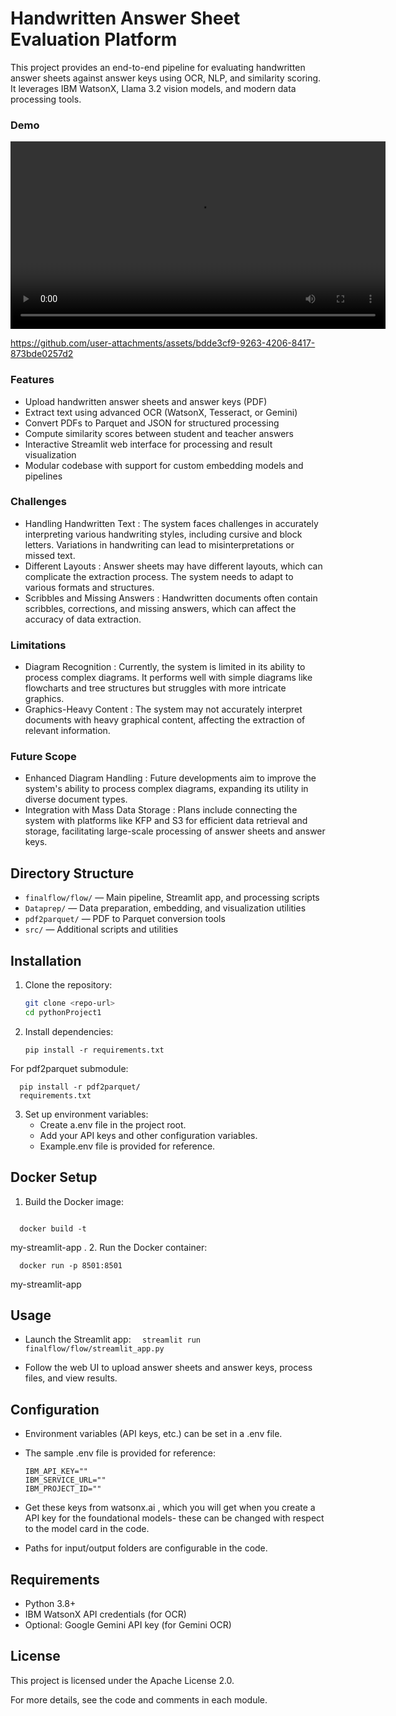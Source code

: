 # Handwritten Answer Sheet Evaluation Platform

This project provides an end-to-end pipeline for evaluating handwritten answer sheets against answer keys using OCR, NLP, and similarity scoring. It leverages IBM WatsonX, Llama 3.2 vision models, and modern data processing tools.
### Demo

<video width="600" controls>
  <source src="media/Untitled (1).mov" type="video/mp4">
  Your browser does not support the video tag.
</video>

https://github.com/user-attachments/assets/bdde3cf9-9263-4206-8417-873bde0257d2


### Features
- Upload handwritten answer sheets and answer keys (PDF)
- Extract text using advanced OCR (WatsonX, Tesseract, or Gemini)
- Convert PDFs to Parquet and JSON for structured processing
- Compute similarity scores between student and teacher answers
- Interactive Streamlit web interface for processing and result visualization
- Modular codebase with support for custom embedding models and pipelines
### Challenges
- Handling Handwritten Text : The system faces challenges in accurately interpreting various handwriting styles, including cursive and block letters. Variations in handwriting can lead to misinterpretations or missed text.
- Different Layouts : Answer sheets may have different layouts, which can complicate the extraction process. The system needs to adapt to various formats and structures.
- Scribbles and Missing Answers : Handwritten documents often contain scribbles, corrections, and missing answers, which can affect the accuracy of data extraction.
### Limitations
- Diagram Recognition : Currently, the system is limited in its ability to process complex diagrams. It performs well with simple diagrams like flowcharts and tree structures but struggles with more intricate graphics.
- Graphics-Heavy Content : The system may not accurately interpret documents with heavy graphical content, affecting the extraction of relevant information.
### Future Scope
- Enhanced Diagram Handling : Future developments aim to improve the system's ability to process complex diagrams, expanding its utility in diverse document types.
- Integration with Mass Data Storage : Plans include connecting the system with platforms like KFP and S3 for efficient data retrieval and storage, facilitating large-scale processing of answer sheets and answer keys.
## Directory Structure
- `finalflow/flow/` — Main pipeline, Streamlit app, and processing scripts
- `Dataprep/` — Data preparation, embedding, and visualization utilities
- `pdf2parquet/` — PDF to Parquet conversion tools
- `src/` — Additional scripts and utilities

## Installation
1. Clone the repository:
   ```bash
   git clone <repo-url>
   cd pythonProject1
   ```
2. Install dependencies:
 
   

   ```
   pip install -r requirements.txt
      ```
 For pdf2parquet submodule:
 ```
   pip install -r pdf2parquet/   
   requirements.txt
   ```
3. Set up environment variables:
   - Create a.env file in the project root.
   - Add your API keys and other configuration variables.
   - Example.env file is provided for reference.
## Docker Setup
1. Build the Docker image:
 
   
 ```  
   
   docker build -t
   ```
   my-streamlit-app .
2. Run the Docker container:
  
 ```  
   docker run -p 8501:8501
  ``` 
   my-streamlit-app


## Usage
- Launch the Streamlit app:
  ```  streamlit run finalflow/flow/streamlit_app.py```
  

  
 
- Follow the web UI to upload answer sheets and answer keys, process files, and view results.
## Configuration
- Environment variables (API keys, etc.) can be set in a .env file.
- The sample .env file is provided for reference:
   ``` 
   IBM_API_KEY=""
   IBM_SERVICE_URL=""
   IBM_PROJECT_ID=""
   ``` 

- Get these keys from watsonx.ai , which you will get when you create a API key for the foundational models- these can be changed with respect to the model card in the code.

- Paths for input/output folders are configurable in the code.
## Requirements
- Python 3.8+
- IBM WatsonX API credentials (for OCR)
- Optional: Google Gemini API key (for Gemini OCR)
## License
This project is licensed under the Apache License 2.0.

For more details, see the code and comments in each module.